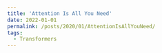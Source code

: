 ```yaml
---
title: 'Attention Is All You Need'
date: 2022-01-01
permalink: /posts/2020/01/AttentionIsAllYouNeed/
tags:
  - Transformers
---
```



 
